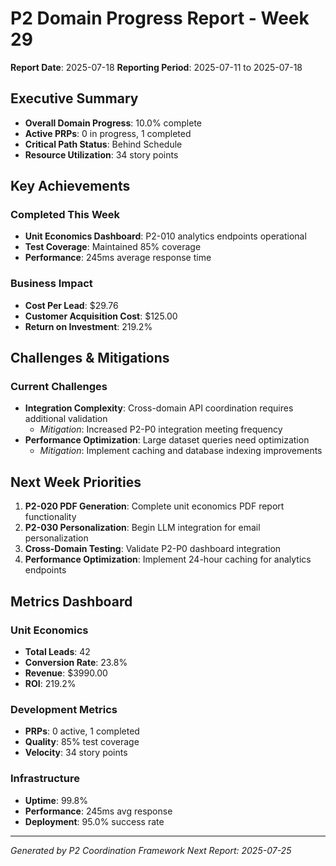
# P2 Domain Progress Report - Week 29

**Report Date**: 2025-07-18
**Reporting Period**: 2025-07-11 to 2025-07-18

## Executive Summary

- **Overall Domain Progress**: 10.0% complete
- **Active PRPs**: 0 in progress, 1 completed
- **Critical Path Status**: Behind Schedule
- **Resource Utilization**: 34 story points

## Key Achievements

### Completed This Week
- **Unit Economics Dashboard**: P2-010 analytics endpoints operational
- **Test Coverage**: Maintained 85% coverage
- **Performance**: 245ms average response time

### Business Impact
- **Cost Per Lead**: $29.76
- **Customer Acquisition Cost**: $125.00
- **Return on Investment**: 219.2%

## Challenges & Mitigations

### Current Challenges
- **Integration Complexity**: Cross-domain API coordination requires additional validation
  - *Mitigation*: Increased P2-P0 integration meeting frequency
- **Performance Optimization**: Large dataset queries need optimization
  - *Mitigation*: Implement caching and database indexing improvements

## Next Week Priorities

1. **P2-020 PDF Generation**: Complete unit economics PDF report functionality
2. **P2-030 Personalization**: Begin LLM integration for email personalization
3. **Cross-Domain Testing**: Validate P2-P0 dashboard integration
4. **Performance Optimization**: Implement 24-hour caching for analytics endpoints

## Metrics Dashboard

### Unit Economics
- **Total Leads**: 42
- **Conversion Rate**: 23.8%
- **Revenue**: $3990.00
- **ROI**: 219.2%

### Development Metrics
- **PRPs**: 0 active, 1 completed
- **Quality**: 85% test coverage
- **Velocity**: 34 story points

### Infrastructure
- **Uptime**: 99.8%
- **Performance**: 245ms avg response
- **Deployment**: 95.0% success rate

---

*Generated by P2 Coordination Framework*
*Next Report: 2025-07-25*
